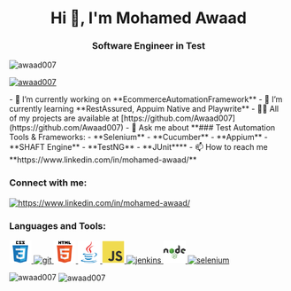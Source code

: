 <h1 align="center">Hi 👋, I'm Mohamed Awaad</h1>
<h3 align="center">Software Engineer in Test</h3>
<p align="left"> <img src="https://komarev.com/ghpvc/?username=awaad007&label=Profile%20views&color=0e75b6&style=flat" alt="awaad007" /> </p>
<p align="left"> <a href="https://github.com/ryo-ma/github-profile-trophy"><img src="https://github-profile-trophy.vercel.app/?username=awaad007" alt="awaad007" /></a> </p>
- 🔭 I’m currently working on **EcommerceAutomationFramework**
- 🌱 I’m currently learning **RestAssured, Appuim Native and Playwrite**
- 👨‍💻 All of my projects are available at [https://github.com/Awaad007](https://github.com/Awaad007)
- 💬 Ask me about **### Test Automation Tools & Frameworks: - **Selenium** - **Cucumber** - **Appium** - **SHAFT Engine** - **TestNG** - **JUnit****
- 📫 How to reach me **https://www.linkedin.com/in/mohamed-awaad/**
<h3 align="left">Connect with me:</h3>
<p align="left">
<a href="https://linkedin.com/in/https://www.linkedin.com/in/mohamed-awaad/" target="blank"><img align="center" src="https://raw.githubusercontent.com/rahuldkjain/github-profile-readme-generator/master/src/images/icons/Social/linked-in-alt.svg" alt="https://www.linkedin.com/in/mohamed-awaad/" height="30" width="40" /></a>
</p>
<h3 align="left">Languages and Tools:</h3>
<p align="left"> <a href="https://www.w3schools.com/css/" target="_blank" rel="noreferrer"> <img src="https://raw.githubusercontent.com/devicons/devicon/master/icons/css3/css3-original-wordmark.svg" alt="css3" width="40" height="40"/> </a> <a href="https://git-scm.com/" target="_blank" rel="noreferrer"> <img src="https://www.vectorlogo.zone/logos/git-scm/git-scm-icon.svg" alt="git" width="40" height="40"/> </a> <a href="https://www.w3.org/html/" target="_blank" rel="noreferrer"> <img src="https://raw.githubusercontent.com/devicons/devicon/master/icons/html5/html5-original-wordmark.svg" alt="html5" width="40" height="40"/> </a> <a href="https://www.java.com" target="_blank" rel="noreferrer"> <img src="https://raw.githubusercontent.com/devicons/devicon/master/icons/java/java-original.svg" alt="java" width="40" height="40"/> </a> <a href="https://developer.mozilla.org/en-US/docs/Web/JavaScript" target="_blank" rel="noreferrer"> <img src="https://raw.githubusercontent.com/devicons/devicon/master/icons/javascript/javascript-original.svg" alt="javascript" width="40" height="40"/> </a> <a href="https://www.jenkins.io" target="_blank" rel="noreferrer"> <img src="https://www.vectorlogo.zone/logos/jenkins/jenkins-icon.svg" alt="jenkins" width="40" height="40"/> </a> <a href="https://nodejs.org" target="_blank" rel="noreferrer"> <img src="https://raw.githubusercontent.com/devicons/devicon/master/icons/nodejs/nodejs-original-wordmark.svg" alt="nodejs" width="40" height="40"/> </a> <a href="https://www.selenium.dev" target="_blank" rel="noreferrer"> <img src="https://raw.githubusercontent.com/detain/svg-logos/780f25886640cef088af994181646db2f6b1a3f8/svg/selenium-logo.svg" alt="selenium" width="40" height="40"/> </a> </p>
<p><img align="left" src="https://github-readme-stats.vercel.app/api/top-langs?username=awaad007&show_icons=true&locale=en&layout=compact" alt="awaad007" /></p>
<p>&nbsp;<img align="center" src="https://github-readme-stats.vercel.app/api?username=awaad007&show_icons=true&locale=en" alt="awaad007" /></p>
